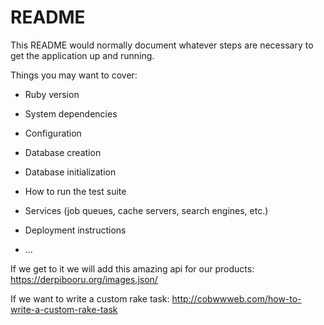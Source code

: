 # README

This README would normally document whatever steps are necessary to get the
application up and running.

Things you may want to cover:

* Ruby version

* System dependencies

* Configuration

* Database creation

* Database initialization

* How to run the test suite

* Services (job queues, cache servers, search engines, etc.)

* Deployment instructions

* ...

If we get to it we will add this amazing api for our products: https://derpibooru.org/images.json/

If we want to write a custom rake task:
http://cobwwweb.com/how-to-write-a-custom-rake-task
